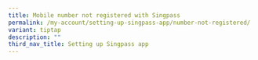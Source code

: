 ```yaml
---
title: Mobile number not registered with Singpass
permalink: /my-account/setting-up-singpass-app/number-not-registered/
variant: tiptap
description: ""
third_nav_title: Setting up Singpass app
---
```

